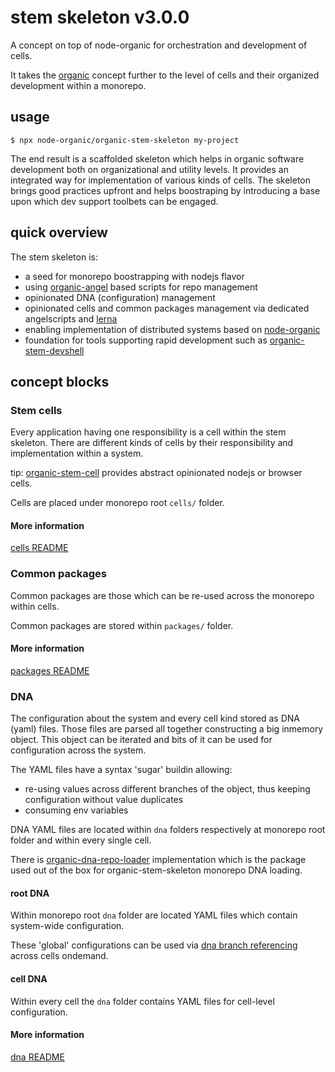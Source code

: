 # stem skeleton v3.0.0

A concept on top of node-organic for orchestration and development of cells.

It takes the [organic](https://github.com/node-organic/node-organic) concept further to the level of cells and their organized development within a monorepo.

## usage

```
$ npx node-organic/organic-stem-skeleton my-project
```

The end result is a scaffolded skeleton which helps in organic software development both on organizational and utility levels. It provides an integrated way for implementation of various kinds of cells. The skeleton brings good practices upfront and helps boostraping by introducing a base upon which dev support toolbets can be engaged.

## quick overview

The stem skeleton is:

* a seed for monorepo boostrapping with nodejs flavor
* using [organic-angel](https://github.com/node-organic/organic-angel) based scripts for repo management
* opinionated DNA (configuration) management
* opinionated cells and common packages management via dedicated angelscripts and [lerna](https://github.com/lerna/lerna)
* enabling implementation of distributed systems based on [node-organic](https://github.com/node-organic/node-organic) 
* foundation for tools supporting rapid development such as [organic-stem-devshell](https://github.com/node-organic/organic-stem-devshell)

## concept blocks

### Stem cells

Every application having one responsibility is a cell within the stem skeleton. There are different kinds of cells by their responsibility and implementation within a system.

tip: [organic-stem-cell](https://github.com/node-organic/organic-stem-cell) provides abstract opinionated nodejs or browser cells.

Cells are placed under monorepo root `cells/` folder. 

#### More information

[cells README](./seed/cells/README.md)

### Common packages

Common packages are those which can be re-used across the monorepo within cells.

Common packages are stored within `packages/` folder.

#### More information

[packages README](./seed/packages/README.md)

### DNA

The configuration about the system and every cell kind stored as DNA (yaml) files. Those files are parsed all together constructing a big inmemory object. This object can be iterated and bits of it can be used for configuration across the system.

The YAML files have a syntax 'sugar' buildin allowing:

- re-using values across different branches of the object, thus keeping configuration without value duplicates
- consuming env variables

DNA YAML files are located within `dna` folders respectively at monorepo root folder and within every single cell.

There is [organic-dna-repo-loader](https://github.com/node-organic/organic-dna-repo-loader) implementation which is the package used out of the box for organic-stem-skeleton monorepo DNA loading.

#### root DNA

Within monorepo root `dna` folder are located YAML files which contain system-wide configuration.

These 'global' configurations can be used via [dna branch referencing](https://github.com/node-organic/organic-dna-resolve) across cells ondemand.

#### cell DNA

Within every cell the `dna` folder contains YAML files for cell-level configuration.

#### More information 

[dna README](./seed/dna/README.md)